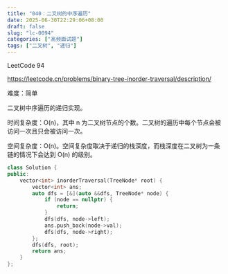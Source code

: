 ```yaml
---
title: "040：二叉树的中序遍历"
date: 2025-06-30T22:29:06+08:00
draft: false
slug: "lc-0094"
categories: ["高频面试题"]
tags: ["二叉树", "递归"]
---
```


LeetCode 94

https://leetcode.cn/problems/binary-tree-inorder-traversal/description/

难度：简单

二叉树中序遍历的递归实现。

时间复杂度：O(n)，其中 n 为二叉树节点的个数。二叉树的遍历中每个节点会被访问一次且只会被访问一次。

空间复杂度：O(n)。空间复杂度取决于递归的栈深度，而栈深度在二叉树为一条链的情况下会达到 O(n) 的级别。

<!--more-->

```cpp
class Solution {
public:
    vector<int> inorderTraversal(TreeNode* root) {
        vector<int> ans;
        auto dfs = [&](auto &&dfs, TreeNode* node) {
            if (node == nullptr) {
                return;
            }
            dfs(dfs, node->left);
            ans.push_back(node->val);
            dfs(dfs, node->right);
        };
        dfs(dfs, root);
        return ans;
    }
};
```
